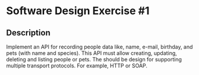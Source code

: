 # Software Design Exercise #1
## Description
Implement an API for recording people data like, name, e-mail, birthday, and pets (with name and species). 
This API must allow creating, updating, deleting  and listing people or pets.
The should be design for supporting multiple transport protocols. For example, HTTP or SOAP.
